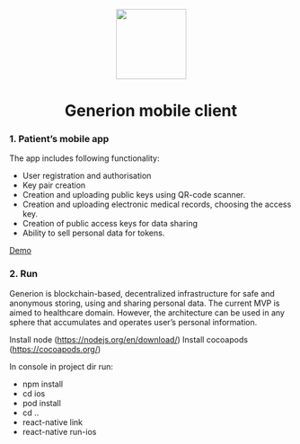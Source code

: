 <p align="center">
  <img
    src="https://avatars2.githubusercontent.com/u/36809299?s=200&v=4"
    width="125px;">
</p>

<h1 align="center">Generion mobile client</h1>

### 1.	Patient’s mobile app

The app includes following functionality:
- User registration and authorisation
- Key pair creation
- Creation and uploading public keys using QR-code scanner. 
- Creation and uploading electronic medical records, choosing the access key. 
- Creation of public access keys for data sharing 
- Ability to sell personal data for tokens.

[Demo](https://youtu.be/srqRs5rSh3k)



### 2.	Run

Generion is blockchain-based, decentralized infrastructure for safe and anonymous storing, using and sharing personal data. The current MVP is aimed to healthcare domain. However, the architecture can be used in any sphere that accumulates and operates user’s personal information.

Install node (https://nodejs.org/en/download/)
Install cocoapods (https://cocoapods.org/)

In console in project dir run:
- npm install
- cd ios
- pod install
- cd ..
- react-native link
- react-native run-ios
